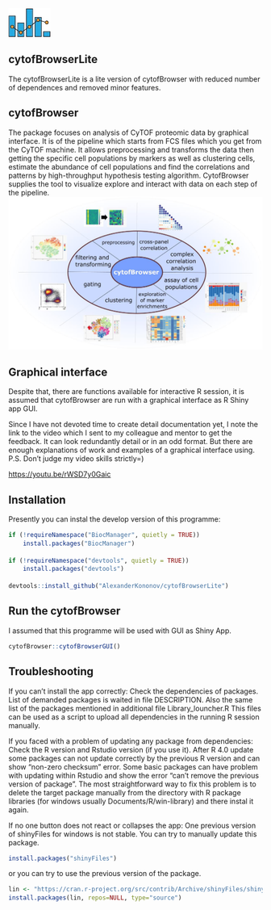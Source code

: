 
<!-- README.md is generated from README.Rmd. Please edit that file -->

![picture](img/interaction_logo1.jpg)

## cytofBrowserLite

The cytofBrowserLite is a lite version of cytofBrowser with reduced
number of dependences and removed minor features.

## cytofBrowser

The package focuses on analysis of CyTOF proteomic data by graphical
interface. It is of the pipeline which starts from FCS files which you
get from the CyTOF machine. It allows preprocessing and transforms the
data then getting the specific cell populations by markers as well as
clustering cells, estimate the abundance of cell populations and find
the correlations and patterns by high-throughput hypothesis testing
algorithm. CytofBrowser supplies the tool to visualize explore and
interact with data on each step of the pipeline.
![picture](img/cytofBrowser_hallmarks.jpg)

## Graphical interface

Despite that, there are functions available for interactive R session,
it is assumed that cytofBrowser are run with a graphical interface as R
Shiny app GUI.

Since I have not devoted time to create detail documentation yet, I note
the link to the video which I sent to my colleague and mentor to get the
feedback. It can look redundantly detail or in an odd format. But there
are enough explanations of work and examples of a graphical interface
using. P.S. Don’t judge my video skills strictly=)

<https://youtu.be/rWSD7y0Gaic>

## Installation

Presently you can instal the develop version of this programme:

``` r
if (!requireNamespace("BiocManager", quietly = TRUE))
    install.packages("BiocManager")
    
if (!requireNamespace("devtools", quietly = TRUE))
    install.packages("devtools")
    
devtools::install_github("AlexanderKononov/cytofBrowserLite")
```

## Run the cytofBrowser

I assumed that this programme will be used with GUI as Shiny App.

``` r
cytofBrowser::cytofBrowserGUI()
```

## Troubleshooting

If you can’t install the app correctly: Check the dependencies of
packages. List of demanded packages is waited in file DESCRIPTION. Also
the same list of the packages mentioned in additional file
Library\_louncher.R This files can be used as a script to upload all
dependencies in the running R session manually.

If you faced with a problem of updating any package from dependencies:
Check the R version and Rstudio version (if you use it). After R 4.0
update some packages can not update correctly by the previous R version
and can show “non-zero checksum” error. Some basic packages can have
problem with updating within Rstudio and show the error “can’t remove
the previous version of package”. The most straightforward way to fix
this problem is to delete the target package manually from the directory
with R package libraries (for windows usually Documents/R/win-library)
and there instal it again.

If no one button does not react or collapses the app: One previous
version of shinyFiles for windows is not stable. You can try to manually
update this package.

``` r
install.packages("shinyFiles")
```

or you can try to use the previous version of the package.

``` r
lin <- "https://cran.r-project.org/src/contrib/Archive/shinyFiles/shinyFiles_0.7.5.tar.gz"
install.packages(lin, repos=NULL, type="source")
```
